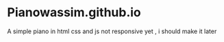 # Pianowassim.github.io
A simple piano in html css and js
not responsive yet , i should make it later
